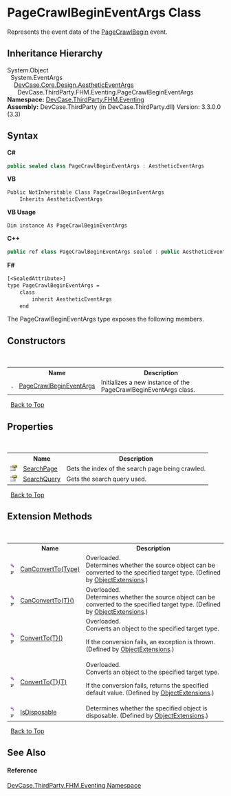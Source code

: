 # PageCrawlBeginEventArgs Class
 

Represents the event data of the <a href="E_DevCase_ThirdParty_FHM_Crawler_PageCrawlBegin">PageCrawlBegin</a> event.


## Inheritance Hierarchy
System.Object<br />&nbsp;&nbsp;System.EventArgs<br />&nbsp;&nbsp;&nbsp;&nbsp;<a href="T_DevCase_Core_Design_AestheticEventArgs">DevCase.Core.Design.AestheticEventArgs</a><br />&nbsp;&nbsp;&nbsp;&nbsp;&nbsp;&nbsp;DevCase.ThirdParty.FHM.Eventing.PageCrawlBeginEventArgs<br />
**Namespace:**&nbsp;<a href="N_DevCase_ThirdParty_FHM_Eventing">DevCase.ThirdParty.FHM.Eventing</a><br />**Assembly:**&nbsp;DevCase.ThirdParty (in DevCase.ThirdParty.dll) Version: 3.3.0.0 (3.3)

## Syntax

**C#**<br />
``` C#
public sealed class PageCrawlBeginEventArgs : AestheticEventArgs
```

**VB**<br />
``` VB
Public NotInheritable Class PageCrawlBeginEventArgs
	Inherits AestheticEventArgs
```

**VB Usage**<br />
``` VB Usage
Dim instance As PageCrawlBeginEventArgs
```

**C++**<br />
``` C++
public ref class PageCrawlBeginEventArgs sealed : public AestheticEventArgs
```

**F#**<br />
``` F#
[<SealedAttribute>]
type PageCrawlBeginEventArgs =  
    class
        inherit AestheticEventArgs
    end
```

The PageCrawlBeginEventArgs type exposes the following members.


## Constructors
&nbsp;<table><tr><th></th><th>Name</th><th>Description</th></tr><tr><td>![Public method](media/pubmethod.gif "Public method")</td><td><a href="M_DevCase_ThirdParty_FHM_Eventing_PageCrawlBeginEventArgs__ctor">PageCrawlBeginEventArgs</a></td><td>
Initializes a new instance of the PageCrawlBeginEventArgs class.</td></tr></table>&nbsp;
<a href="#pagecrawlbegineventargs-class">Back to Top</a>

## Properties
&nbsp;<table><tr><th></th><th>Name</th><th>Description</th></tr><tr><td>![Public property](media/pubproperty.gif "Public property")</td><td><a href="P_DevCase_ThirdParty_FHM_Eventing_PageCrawlBeginEventArgs_SearchPage">SearchPage</a></td><td>
Gets the index of the search page being crawled.</td></tr><tr><td>![Public property](media/pubproperty.gif "Public property")</td><td><a href="P_DevCase_ThirdParty_FHM_Eventing_PageCrawlBeginEventArgs_SearchQuery">SearchQuery</a></td><td>
Gets the search query used.</td></tr></table>&nbsp;
<a href="#pagecrawlbegineventargs-class">Back to Top</a>

## Extension Methods
&nbsp;<table><tr><th></th><th>Name</th><th>Description</th></tr><tr><td>![Public Extension Method](media/pubextension.gif "Public Extension Method")![Code example](media/CodeExample.png "Code example")</td><td><a href="M_DevCase_Core_Extensions_Object_ObjectExtensions_CanConvertTo">CanConvertTo(Type)</a></td><td>Overloaded.  
Determines whether the source object can be converted to the specified target type.
 (Defined by <a href="T_DevCase_Core_Extensions_Object_ObjectExtensions">ObjectExtensions</a>.)</td></tr><tr><td>![Public Extension Method](media/pubextension.gif "Public Extension Method")![Code example](media/CodeExample.png "Code example")</td><td><a href="M_DevCase_Core_Extensions_Object_ObjectExtensions_CanConvertTo__1">CanConvertTo(T)()</a></td><td>Overloaded.  
Determines whether the source object can be converted to the specified target type.
 (Defined by <a href="T_DevCase_Core_Extensions_Object_ObjectExtensions">ObjectExtensions</a>.)</td></tr><tr><td>![Public Extension Method](media/pubextension.gif "Public Extension Method")![Code example](media/CodeExample.png "Code example")</td><td><a href="M_DevCase_Core_Extensions_Object_ObjectExtensions_ConvertTo__1">ConvertTo(T)()</a></td><td>Overloaded.  
Converts an object to the specified target type. 

 If the conversion fails, an exception is thrown.
 (Defined by <a href="T_DevCase_Core_Extensions_Object_ObjectExtensions">ObjectExtensions</a>.)</td></tr><tr><td>![Public Extension Method](media/pubextension.gif "Public Extension Method")![Code example](media/CodeExample.png "Code example")</td><td><a href="M_DevCase_Core_Extensions_Object_ObjectExtensions_ConvertTo__1_1">ConvertTo(T)(T)</a></td><td>Overloaded.  
Converts an object to the specified target type. 

 If the conversion fails, returns the specified default value.
 (Defined by <a href="T_DevCase_Core_Extensions_Object_ObjectExtensions">ObjectExtensions</a>.)</td></tr><tr><td>![Public Extension Method](media/pubextension.gif "Public Extension Method")![Code example](media/CodeExample.png "Code example")</td><td><a href="M_DevCase_Core_Extensions_Object_ObjectExtensions_IsDisposable">IsDisposable</a></td><td>
Determines whether the specified object is disposable.
 (Defined by <a href="T_DevCase_Core_Extensions_Object_ObjectExtensions">ObjectExtensions</a>.)</td></tr></table>&nbsp;
<a href="#pagecrawlbegineventargs-class">Back to Top</a>

## See Also


#### Reference
<a href="N_DevCase_ThirdParty_FHM_Eventing">DevCase.ThirdParty.FHM.Eventing Namespace</a><br />